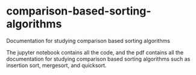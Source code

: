 # comparison-based-sorting-algorithms
 Documentation for studying comparison based sorting algorithms

 The jupyter notebook contains all the code, and the pdf contains all the documentation for studying comparison based sorting algorithms such as insertion sort, mergesort, and quicksort.
